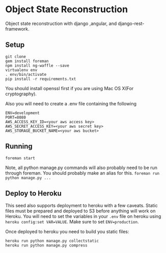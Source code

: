 Object State Reconstruction
===================
Object state reconstruction with django ,angular, and django-rest-framework.

Setup
-----
```
git clone
gem install foreman
npm install ng-waffle --save
virtualenv env
. env/bin/activate
pip install -r requirements.txt
```
You should install openssl first if you are using Mac OS X(For cryptography). 

Also you will need to create a .env file containing the following
```
ENV=development
PORT=8080
AWS_ACCESS_KEY_ID=<your aws access key>
AWS_SECRET_ACCESS_KEY=<your aws secret key>
AWS_STORAGE_BUCKET_NAME=<your aws bucket>
```

Running
-------
`foreman start`

Note, all python manage.py commands will also probably need to be run through foreman. You should probably make an alias for this.
`foreman run python manage.py ...`

Deploy to Heroku
----------------
This seed also supports deployment to heroku with a few caveats. Static files must be prepared and deployed to S3 before anything will work on Heroku.
You will need to set the variables in your `.env` file on heroku using `heroku config:set VAR=VALUE`.  Make sure to set `ENV=production`.

Once deployed to heroku you need to build you static files:
```
heroku run python manage.py collectstatic
heroku run python manage.py compress
```

